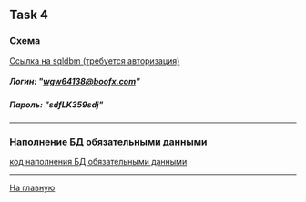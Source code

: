 ## Task 4

### Схема
[Ссылка на sqldbm (требуется авторизация)](https://app.sqldbm.com/MySQL/Edit/p195366/)
##### Логин: "wgw64138@boofx.com"
##### Пароль: "sdfLK359sdj"

---

### Наполнение БД обязательными данными

[код наполнения БД обязательными данными](https://github.com/PanovAlexey/database_course/blob/main/docs/tasks/04/insert_seeding_data.sql)

---

[На главную](https://github.com/PanovAlexey/database_course/blob/main/README.md)